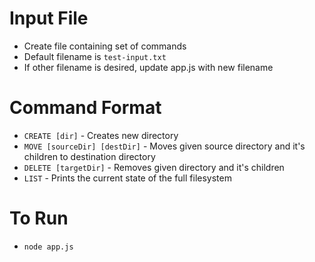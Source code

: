 # Input File
- Create file containing set of commands
- Default filename is `test-input.txt`
- If other filename is desired, update app.js with new filename

# Command Format
- `CREATE [dir]` - Creates new directory
- `MOVE [sourceDir] [destDir]` - Moves given source directory and it's children to destination directory
- `DELETE [targetDir]` - Removes given directory and it's children
- `LIST` - Prints the current state of the full filesystem

# To Run
- `node app.js`